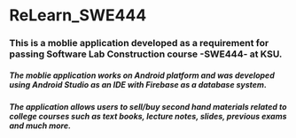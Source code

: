 # ReLearn_SWE444
### This is a moblie application developed as a requirement for passing Software Lab Construction course -SWE444- at KSU.
##### The moblie application works on Android platform and was developed using Android Studio as an IDE with Firebase as a database system.
##### The application allows users to sell/buy second hand materials related to college courses such as text books, lecture notes, slides, previous exams and much more.
